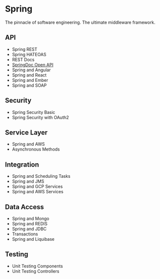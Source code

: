 # Spring
The pinnacle of software engineering. The ultimate middleware framework.

## API
- Spring REST
- Spring HATEOAS
- REST Docs
- [SpringDoc Open API](https://springdoc.org/)
- Spring and Angular
- Spring and React
- Spring and Ember
- Spring and SOAP

## Security
- Spring Security Basic
- Spring Security with OAuth2

## Service Layer
- Spring and AWS
- Asynchronous Methods

## Integration
- Spring and Scheduling Tasks
- Spring and JMS
- Spring and GCP Services
- Spring and AWS Services

## Data Access
- Spring and Mongo
- Spring and REDIS
- Spring and JDBC
- Transactions
- Spring and Liquibase

## Testing
- Unit Testing Components
- Unit Testing Controllers
